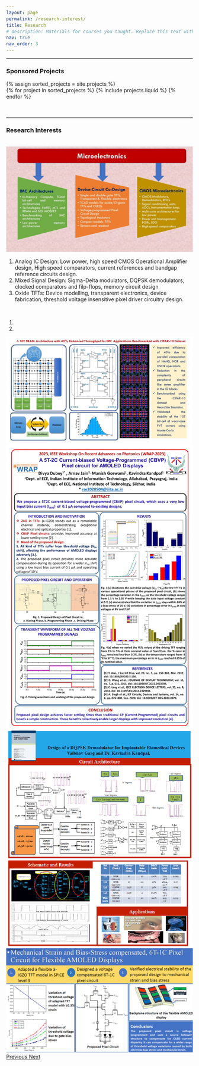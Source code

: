 ```yaml
---
layout: page
permalink: /research-interest/
title: Research
# description: Materials for courses you taught. Replace this text with your description.
nav: true
nav_order: 3
---
```


<style>
    img{
        max-width:100%;
    }
    @media screen and (min-width:786px){
        img{
            max-width:100%;
        }
    }
</style>


<div id="project" class="projects">
<hr>
<h3><b>Sponsored Projects</b></h3>
{% assign sorted_projects = site.projects  %}
  <div class="container">
    <div class="row row-cols-1 row-cols-md-2">
    {% for project in sorted_projects %}
      {% include projects.liquid %}
    {% endfor %}
    </div>
  </div>
  <br><br>
</div>
<hr>
<h3><b>Research Interests</b></h3>
<br>
<img src="/assets/img/r1.jpg">
<br>
<ol>
<li>Analog IC Design: Low power, high speed CMOS Operational Amplifier design, High speed comparators, current references and bandgap reference circuits design.</li>

<li>Mixed Signal Design: Sigma-Delta modulators, DQPSK demodulators, clocked comparators and filp-flops, memory circuit design</li>

<li>Oxide TFTs: Device modelling, transparent electronics, device fabrication, threshold voltage insensitive pixel driver circuitry design.</li>
</ol>
<br>
<div id="carouselExampleIndicators" class="carousel slide" data-ride="carousel">
  <ol class="carousel-indicators">
    <li data-target="#carouselExampleIndicators" data-slide-to="0" class="active"></li>
    <li data-target="#carouselExampleIndicators" data-slide-to="1"></li>
  </ol>
  <div class="carousel-inner">
  <div class="carousel-item">
      <img class="d-block w-100" src="../assets/img/r2.jpg" alt="A 10T SRAM Architecture with 40% Enhanced Throughput for IMC Applications Benchmarked with CIFAR-10 Dataset">
    </div>
    <div class="carousel-item">
      <img class="d-block w-100" src="../assets/img/r3.jpg" alt="A 5T-2C Current-biased Voltage-Programmed (CBVP) Pixel circuit for AMOLED Displays">
    </div>
    <div class="carousel-item active">
      <img class="d-block w-100" src="../assets/img/r1.png" alt="Design of DQPSK demodulator for implantable biomedical devices, V. Garg and K. Kandpal, JCSC, 2020">
    </div>
    <div class="carousel-item">
      <img class="d-block w-100" src="../assets/img/r2.png" alt="Design of 6T-1C pixel circuit for flexible displays, A. Srivastava, D. Dubey, M. Goswami, and K. Kandpal, Microelectronics Journal, 2021">
    </div>
  </div>
  <a class="carousel-control-prev" href="#carouselExampleIndicators" role="button" data-slide="prev">
    <span class="carousel-control-prev-icon" aria-hidden="true"></span>
    <span class="sr-only">Previous</span>
  </a>
  <a class="carousel-control-next" href="#carouselExampleIndicators" role="button" data-slide="next">
    <span class="carousel-control-next-icon" aria-hidden="true"></span>
    <span class="sr-only">Next</span>
  </a>
</div>
<br><br>